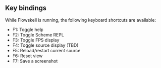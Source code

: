 Key bindings
------------

While Flowskell is running, the following keyboard shortcuts are available:

 * F1: Toggle help
 * F2: Toggle Scheme REPL
 * F3: Toggle FPS display
 * F4: Toggle source display (TBD)
 * F5: Reload/restart current source
 * F6: Reset view
 * F7: Save a screenshot
